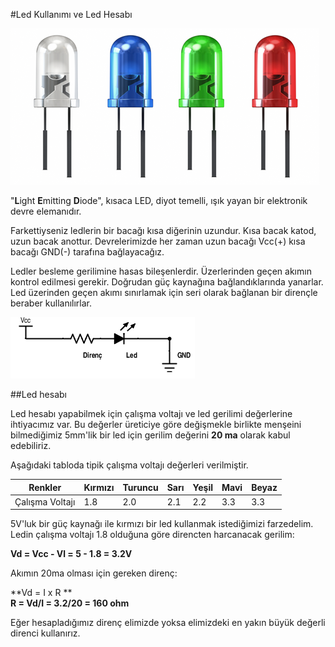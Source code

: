 #Led Kullanımı ve Led Hesabı

<img src=led.png>

"**L**ight **E**mitting **D**iode", kısaca LED, diyot temelli, ışık yayan bir elektronik devre elemanıdır.

Farkettiyseniz ledlerin bir bacağı kısa diğerinin uzundur. Kısa bacak katod, uzun bacak anottur. Devrelerimizde her zaman uzun bacağı Vcc(+) kısa bacağı GND(-) tarafına bağlayacağız. 

Ledler besleme gerilimine hasas bileşenlerdir. Üzerlerinden geçen akımın kontrol edilmesi gerekir. Doğrudan güç kaynağına bağlandıklarında yanarlar. Led üzerinden geçen akımı sınırlamak için seri olarak bağlanan bir dirençle beraber kullanılırlar.

<img src="led-kullanimi.png">

##Led hesabı

Led hesabı yapabilmek için çalışma voltajı ve led gerilimi değerlerine ihtiyacımız var. Bu değerler üreticiye göre değişmekle birlikte menşeini bilmediğimiz 5mm'lik bir led için gerilim değerini **20 ma** olarak kabul edebiliriz.

Aşağıdaki tabloda tipik çalışma voltajı değerleri verilmiştir.


Renkler| Kırmızı|Turuncu|Sarı|Yeşil|Mavi|Beyaz
---|---|---|---|---|---|---
Çalışma Voltajı|1.8|2.0|2.1|2.2|3.3|3.3


5V'luk bir güç kaynağı ile kırmızı bir led kullanmak istediğimizi farzedelim. Ledin çalışma voltajı 1.8 olduğuna göre direncten harcanacak gerilim: 

**Vd = Vcc - Vl = 5 - 1.8 = 3.2V**

Akımın 20ma olması için gereken direnç:

**Vd = I x R **  
**R = Vd/I = 3.2/20 = 160 ohm**

Eğer hesapladığımız direnç elimizde yoksa elimizdeki en yakın büyük değerli direnci kullanırız.  



